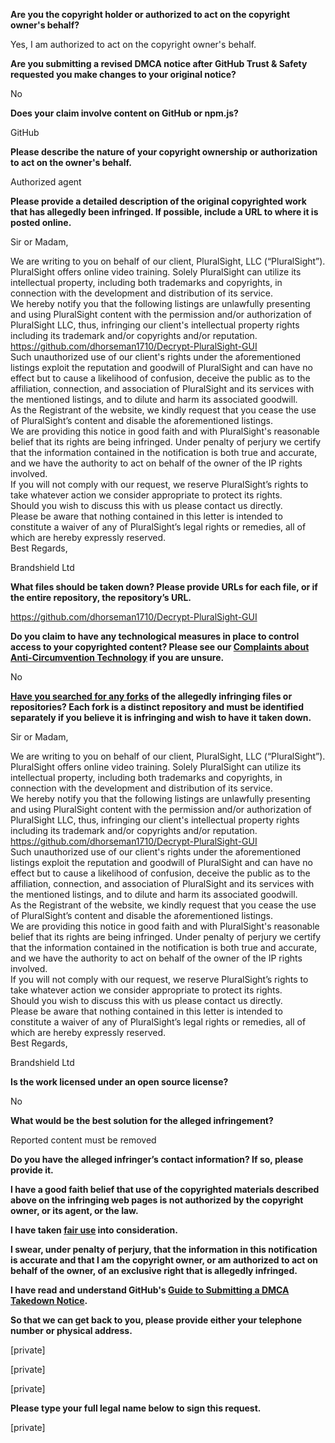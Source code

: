 **Are you the copyright holder or authorized to act on the copyright owner's behalf?**

Yes, I am authorized to act on the copyright owner's behalf.

**Are you submitting a revised DMCA notice after GitHub Trust & Safety requested you make changes to your original notice?**

No

**Does your claim involve content on GitHub or npm.js?**

GitHub

**Please describe the nature of your copyright ownership or authorization to act on the owner's behalf.**

Authorized agent

**Please provide a detailed description of the original copyrighted work that has allegedly been infringed. If possible, include a URL to where it is posted online.**

Sir or Madam,

We are writing to you on behalf of our client, PluralSight, LLC (“PluralSight”). PluralSight offers online video training. Solely PluralSight can utilize its intellectual property, including both trademarks and copyrights, in connection with the development and distribution of its service.  
We hereby notify you that the following listings are unlawfully presenting and using PluralSight content with the permission and/or authorization of PluralSight LLC, thus, infringing our client's intellectual property rights including its trademark and/or copyrights and/or reputation.  
https://github.com/dhorseman1710/Decrypt-PluralSight-GUI  
Such unauthorized use of our client's rights under the aforementioned listings exploit the reputation and goodwill of PluralSight and can have no effect but to cause a likelihood of confusion, deceive the public as to the affiliation, connection, and association of PluralSight and its services with the mentioned listings, and to dilute and harm its associated goodwill.  
As the Registrant of the website, we kindly request that you cease the use of PluralSight’s content and disable the aforementioned listings.  
We are providing this notice in good faith and with PluralSight's reasonable belief that its rights are being infringed. Under penalty of perjury we certify that the information contained in the notification is both true and accurate, and we have the authority to act on behalf of the owner of the IP rights involved.  
If you will not comply with our request, we reserve PluralSight’s rights to take whatever action we consider appropriate to protect its rights.  
Should you wish to discuss this with us please contact us directly.  
Please be aware that nothing contained in this letter is intended to constitute a waiver of any of PluralSight’s legal rights or remedies, all of which are hereby expressly reserved.  
Best Regards,  

Brandshield Ltd

**What files should be taken down? Please provide URLs for each file, or if the entire repository, the repository’s URL.**

https://github.com/dhorseman1710/Decrypt-PluralSight-GUI

**Do you claim to have any technological measures in place to control access to your copyrighted content? Please see our <a href="https://docs.github.com/articles/guide-to-submitting-a-dmca-takedown-notice#complaints-about-anti-circumvention-technology">Complaints about Anti-Circumvention Technology</a> if you are unsure.**

No

**<a href="https://docs.github.com/articles/dmca-takedown-policy#b-what-about-forks-or-whats-a-fork">Have you searched for any forks</a> of the allegedly infringing files or repositories? Each fork is a distinct repository and must be identified separately if you believe it is infringing and wish to have it taken down.**

Sir or Madam,

We are writing to you on behalf of our client, PluralSight, LLC (“PluralSight”). PluralSight offers online video training. Solely PluralSight can utilize its intellectual property, including both trademarks and copyrights, in connection with the development and distribution of its service.  
We hereby notify you that the following listings are unlawfully presenting and using PluralSight content with the permission and/or authorization of PluralSight LLC, thus, infringing our client's intellectual property rights including its trademark and/or copyrights and/or reputation.  
https://github.com/dhorseman1710/Decrypt-PluralSight-GUI  
Such unauthorized use of our client's rights under the aforementioned listings exploit the reputation and goodwill of PluralSight and can have no effect but to cause a likelihood of confusion, deceive the public as to the affiliation, connection, and association of PluralSight and its services with the mentioned listings, and to dilute and harm its associated goodwill.  
As the Registrant of the website, we kindly request that you cease the use of PluralSight’s content and disable the aforementioned listings.  
We are providing this notice in good faith and with PluralSight's reasonable belief that its rights are being infringed. Under penalty of perjury we certify that the information contained in the notification is both true and accurate, and we have the authority to act on behalf of the owner of the IP rights involved.  
If you will not comply with our request, we reserve PluralSight’s rights to take whatever action we consider appropriate to protect its rights.  
Should you wish to discuss this with us please contact us directly.  
Please be aware that nothing contained in this letter is intended to constitute a waiver of any of PluralSight’s legal rights or remedies, all of which are hereby expressly reserved.  
Best Regards,  

Brandshield Ltd

**Is the work licensed under an open source license?**

No

**What would be the best solution for the alleged infringement?**

Reported content must be removed

**Do you have the alleged infringer’s contact information? If so, please provide it.**

**I have a good faith belief that use of the copyrighted materials described above on the infringing web pages is not authorized by the copyright owner, or its agent, or the law.**

**I have taken <a href="https://www.lumendatabase.org/topics/22">fair use</a> into consideration.**

**I swear, under penalty of perjury, that the information in this notification is accurate and that I am the copyright owner, or am authorized to act on behalf of the owner, of an exclusive right that is allegedly infringed.**

**I have read and understand GitHub's <a href="https://docs.github.com/articles/guide-to-submitting-a-dmca-takedown-notice/">Guide to Submitting a DMCA Takedown Notice</a>.**

**So that we can get back to you, please provide either your telephone number or physical address.**

[private]  

[private]  

[private]

**Please type your full legal name below to sign this request.**

[private]
